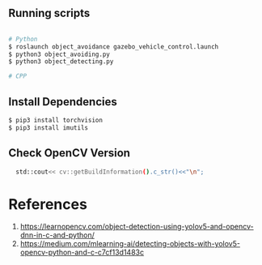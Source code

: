 ## Running scripts
```sh

# Python
$ roslaunch object_avoidance gazebo_vehicle_control.launch
$ python3 object_avoiding.py
$ python3 object_detecting.py

# CPP

```





## Install Dependencies
```sh
$ pip3 install torchvision
$ pip3 install imutils


```

## Check OpenCV Version
```sh
  std::cout<< cv::getBuildInformation().c_str()<<"\n";
```

# References
1. https://learnopencv.com/object-detection-using-yolov5-and-opencv-dnn-in-c-and-python/
2. https://medium.com/mlearning-ai/detecting-objects-with-yolov5-opencv-python-and-c-c7cf13d1483c
